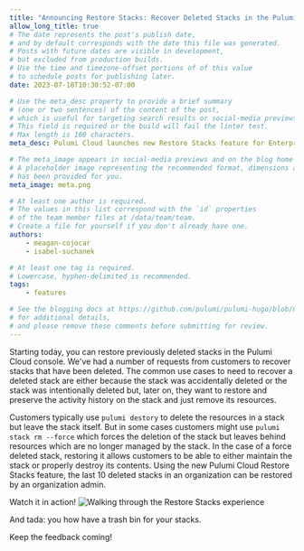 ```yaml
---
title: "Announcing Restore Stacks: Recover Deleted Stacks in the Pulumi Cloud"
allow_long_title: true
# The date represents the post's publish date,
# and by default corresponds with the date this file was generated.
# Posts with future dates are visible in development,
# but excluded from production builds.
# Use the time and timezone-offset portions of of this value
# to schedule posts for publishing later.
date: 2023-07-18T10:30:52-07:00

# Use the meta_desc property to provide a brief summary
# (one or two sentences) of the content of the post,
# which is useful for targeting search results or social-media previews.
# This field is required or the build will fail the linter test.
# Max length is 160 characters.
meta_desc: Pulumi Cloud launches new Restore Stacks feature for Enterprise and Business Critical editions.

# The meta_image appears in social-media previews and on the blog home page.
# A placeholder image representing the recommended format, dimensions and aspect ratio
# has been provided for you.
meta_image: meta.png

# At least one author is required.
# The values in this list correspond with the `id` properties
# of the team member files at /data/team/team.
# Create a file for yourself if you don't already have one.
authors:
    - meagan-cojocar
    - isabel-suchanek

# At least one tag is required.
# Lowercase, hyphen-delimited is recommended.
tags:
    - features

# See the blogging docs at https://github.com/pulumi/pulumi-hugo/blob/master/BLOGGING.md.
# for additional details,
# and please remove these comments before submitting for review.
---
```


Starting today, you can restore previously deleted stacks in the Pulumi Cloud console. We've had a number of requests from customers to recover stacks that have been deleted. The common use cases to need to recover a deleted stack are either because the stack was accidentally deleted or the stack was intentionally deleted but, later on, they want to restore and preserve the activity history on the stack and just remove its resources.

<!--more-->

Customers typically use `pulumi destory` to delete the resources in a stack but leave the stack itself. But in some cases customers might use `pulumi stack rm --force` which forces the deletion of the stack but leaves behind resources which are no longer managed by the stack. In the case of a force deleted stack, restoring it allows customers to be able to either maintain the stack or properly destroy its contents. Using the new Pulumi Cloud Restore Stacks feature, the last 10 deleted stacks in an organization can be restored by an organization admin.

Watch it in action!
![Walking through the Restore Stacks experience](restore_stacks.gif)

And tada: you how have a trash bin for your stacks.

Keep the feedback coming!
